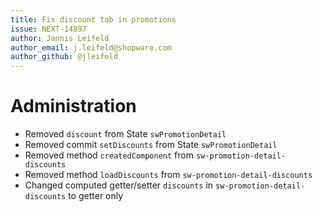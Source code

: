 ```yaml
---
title: Fix discount tab in promotions
issue: NEXT-14897
author: Jannis Leifeld
author_email: j.leifeld@shopware.com 
author_github: @jleifeld
---
```

# Administration
* Removed `discount` from State `swPromotionDetail`
* Removed commit `setDiscounts` from State `swPromotionDetail`
* Removed method `createdComponent` from `sw-promotion-detail-discounts`
* Removed method `loadDiscounts` from `sw-promotion-detail-discounts`
* Changed computed getter/setter `discounts` in `sw-promotion-detail-discounts` to getter only
